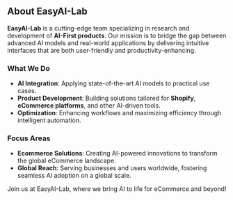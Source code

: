 ## About EasyAI-Lab

**EasyAI-Lab** is a cutting-edge team specializing in research and development of **AI-First products**. Our mission is to bridge the gap between advanced AI models and real-world applications by delivering intuitive interfaces that are both user-friendly and productivity-enhancing.

### What We Do
- **AI Integration**: Applying state-of-the-art AI models to practical use cases.  
- **Product Development**: Building solutions tailored for **Shopify**, **eCommerce platforms**, and other AI-driven tools.  
- **Optimization**: Enhancing workflows and maximizing efficiency through intelligent automation.

### Focus Areas
- **Ecommerce Solutions**: Creating AI-powered innovations to transform the global eCommerce landscape.  
- **Global Reach**: Serving businesses and users worldwide, fostering seamless AI adoption on a global scale.

Join us at EasyAI-Lab, where we bring AI to life for eCommerce and beyond!
